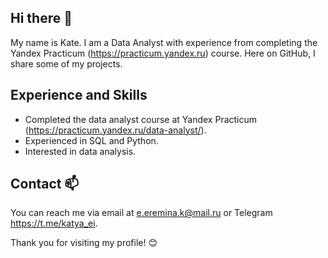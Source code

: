 ## Hi there 👋

My name is Kate. I am a Data Analyst with experience from completing the Yandex Practicum (https://practicum.yandex.ru) course. Here on GitHub, I share some of my projects.

## Experience and Skills

- Completed the data analyst course at Yandex Practicum (https://practicum.yandex.ru/data-analyst/).
- Experienced in SQL and Python.
- Interested in data analysis.

## Contact 📫

You can reach me via email at [e.eremina.k@mail.ru](mailto:e.eremina.k@mail.ru) or Telegram https://t.me/katya_ei.

Thank you for visiting my profile! 😊

